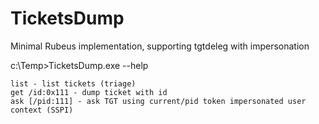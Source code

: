 # TicketsDump
Minimal Rubeus implementation, supporting tgtdeleg with impersonation

c:\Temp>TicketsDump.exe --help

    list - list tickets (triage)
    get /id:0x111 - dump ticket with id
    ask [/pid:111] - ask TGT using current/pid token impersonated user context (SSPI)
